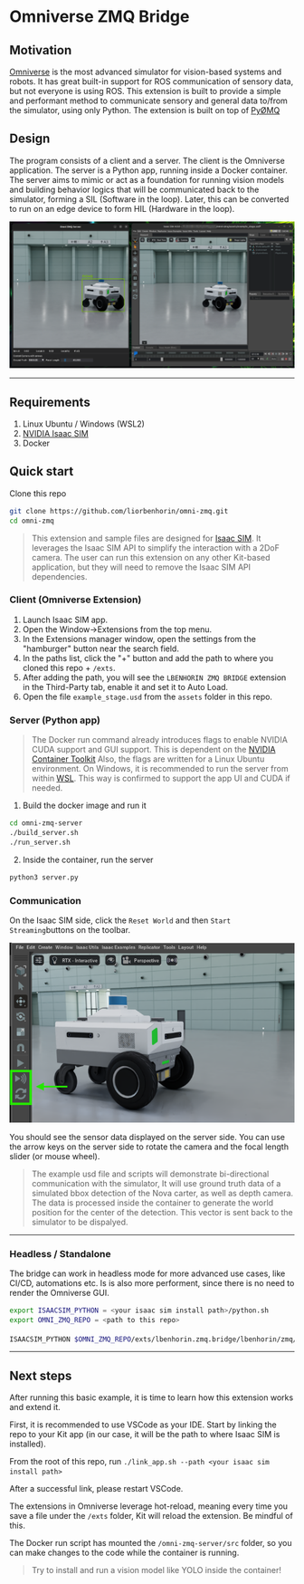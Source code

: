 # Omniverse ZMQ Bridge

## Motivation

[Omniverse](https://www.nvidia.com/en-eu/omniverse/) is the most advanced simulator for vision-based systems and robots. 
It has great built-in support for ROS communication of sensory data, but not everyone is using ROS. 
This extension is built to provide a simple and performant method to communicate sensory and general data to/from the simulator, using only Python. The extension is built on top of [PyØMQ](https://pyzmq.readthedocs.io/en/latest/)

## Design

The program consists of a client and a server. 
The client is the Omniverse application. 
The server is a Python app, running inside a Docker container. The server aims to mimic or act as a foundation for running vision models and building behavior logics that will be communicated back to the simulator, forming a SIL (Software in the loop). 
Later, this can be converted to run on an edge device to form HIL (Hardware in the loop).

![alt text](exts/lbenhorin.zmq.bridge/data/preview.png)

---

## Requirements

1. Linux Ubuntu / Windows (WSL2)
2. [NVIDIA Isaac SIM](https://docs.omniverse.nvidia.com/isaacsim/latest/installation/install_workstation.html)
3. Docker

## Quick start

Clone this repo 
``` bash
git clone https://github.com/liorbenhorin/omni-zmq.git
cd omni-zmq
```

> This extension and sample files are designed for [Isaac SIM](https://docs.omniverse.nvidia.com/isaacsim/latest/index.html). 
> It leverages the Isaac SIM API to simplify the interaction with a 2DoF camera. 
> The user can run this extension on any other Kit-based application, but they will need to remove the Isaac SIM API dependencies.


### Client (Omniverse Extension)

1. Launch Isaac SIM app.
2. Open the Window->Extensions from the top menu.
3. In the Extensions manager window, open the settings from the "hamburger" button near the search field.
4. In the paths list, click the "+" button and add the path to where you cloned this repo + `/exts`.
5. After adding the path, you will see the `LBENHORIN ZMQ BRIDGE` extension in the Third-Party tab, enable it and set it to Auto Load.
6. Open the file `example_stage.usd` from the `assets` folder in this repo.

### Server (Python app)

> The Docker run command already introduces flags to enable NVIDIA CUDA support and GUI support. 
> This is dependent on the [NVIDIA Container Toolkit](https://docs.nvidia.com/datacenter/cloud-native/container-toolkit/latest/install-guide.html)
> Also, the flags are written for a Linux Ubuntu environment.
> On Windows, it is recommended to run the server from within [WSL](https://learn.microsoft.com/en-us/windows/wsl/about).
> This way is confirmed to support the app UI and CUDA if needed.

1. Build the docker image and run it 
```bash
cd omni-zmq-server
./build_server.sh
./run_server.sh
```
2. Inside the container, run the server 
```bash
python3 server.py
```

### Communication
On the Isaac SIM side, click the `Reset World` and then `Start Streaming`buttons on the toolbar.

![alt text](exts/lbenhorin.zmq.bridge/data/buttons.png)


You should see the sensor data displayed on the server side. You can use the arrow keys on the server side to rotate the camera and the focal length slider (or mouse wheel).

>The example usd file and scripts will demonstrate bi-directional communication with the simulator,
>It will use ground truth data of a simulated bbox detection of the Nova carter, as well as depth camera.
>The data is processed inside the container to generate the world position for the center of the detection.
>This vector is sent back to the simulator to be dispalyed.

---


### Headless / Standalone
The bridge can work in headless mode for more advanced use cases, like CI/CD, automations etc. 
Is is also more performent, since there is no need to render the Omniverse GUI.

```sh
export ISAACSIM_PYTHON = <your isaac sim install path>/python.sh
export OMNI_ZMQ_REPO = <path to this repo>

ISAACSIM_PYTHON $OMNI_ZMQ_REPO/exts/lbenhorin.zmq.bridge/lbenhorin/zmq/bridge/headless.py --ext-folder $OMNI_ZMQ_REPO/exts
```
---

## Next steps

After running this basic example, it is time to learn how this extension works and extend it.

First, it is recommended to use VSCode as your IDE. Start by linking the repo to your Kit app (in our case, it will be the path to where Isaac SIM is installed).

From the root of this repo, run
`./link_app.sh --path <your isaac sim install path>`

After a successful link, please restart VSCode.

The extensions in Omniverse leverage hot-reload, meaning every time you save a file under the `/exts` folder, Kit will reload the extension. Be mindful of this.

The Docker run script has mounted the `/omni-zmq-server/src` folder, so you can make changes to the code while the container is running.


> Try to install and run a vision model like YOLO inside the container!